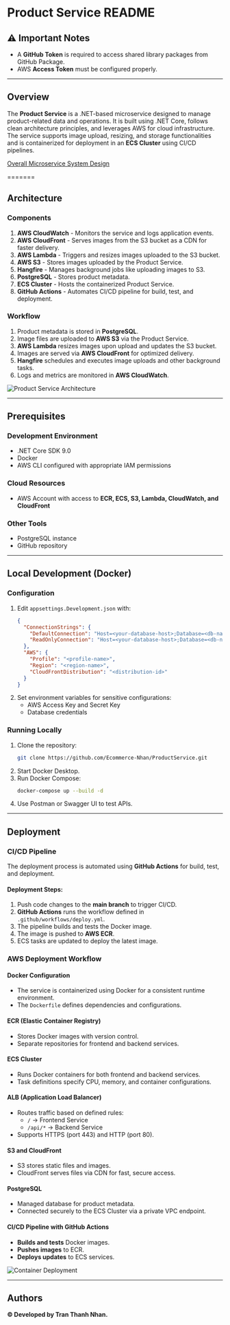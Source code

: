 # Product Service README

## ⚠️ Important Notes
- A **GitHub Token** is required to access shared library packages from GitHub Package.
- AWS **Access Token** must be configured properly.

---

## Overview

The **Product Service** is a .NET-based microservice designed to manage product-related data and operations. It is built using .NET Core, follows clean architecture principles, and leverages AWS for cloud infrastructure. The service supports image upload, resizing, and storage functionalities and is containerized for deployment in an **ECS Cluster** using CI/CD pipelines.

[Overall Microservice System Design](https://app.eraser.io/workspace/ZuxJp0sPbJ4zaCz4Pmvn?origin=share)

=======

## Architecture

### Components
1. **AWS CloudWatch** - Monitors the service and logs application events.
2. **AWS CloudFront** - Serves images from the S3 bucket as a CDN for faster delivery.
3. **AWS Lambda** - Triggers and resizes images uploaded to the S3 bucket.
4. **AWS S3** - Stores images uploaded by the Product Service.
5. **Hangfire** - Manages background jobs like uploading images to S3.
6. **PostgreSQL** - Stores product metadata.
7. **ECS Cluster** - Hosts the containerized Product Service.
8. **GitHub Actions** - Automates CI/CD pipeline for build, test, and deployment.

### Workflow
1. Product metadata is stored in **PostgreSQL**.
2. Image files are uploaded to **AWS S3** via the Product Service.
3. **AWS Lambda** resizes images upon upload and updates the S3 bucket.
4. Images are served via **AWS CloudFront** for optimized delivery.
5. **Hangfire** schedules and executes image uploads and other background tasks.
6. Logs and metrics are monitored in **AWS CloudWatch**.

![Product Service Architecture](https://github.com/user-attachments/assets/00e3ed2b-5af8-4ae5-bb50-225bbf896bb6)

---

## Prerequisites

### Development Environment
- .NET Core SDK 9.0
- Docker
- AWS CLI configured with appropriate IAM permissions

### Cloud Resources
- AWS Account with access to **ECR, ECS, S3, Lambda, CloudWatch, and CloudFront**

### Other Tools
- PostgreSQL instance
- GitHub repository

---

## Local Development (Docker)

### Configuration
1. Edit `appsettings.Development.json` with:
   ```json
   {
     "ConnectionStrings": {
       "DefaultConnection": "Host=<your-database-host>;Database=<db-name>;User Id=<username>;Password=<password>",
       "ReadOnlyConnection": "Host=<your-database-host>;Database=<db-name>;User Id=<username>;Password=<password>"
     },
     "AWS": {
       "Profile": "<profile-name>",
       "Region": "<region-name>",
       "CloudFrontDistribution": "<distribution-id>"
     }
   }
   ```
2. Set environment variables for sensitive configurations:
   - AWS Access Key and Secret Key
   - Database credentials

### Running Locally
1. Clone the repository:
   ```bash
   git clone https://github.com/Ecommerce-Nhan/ProductService.git
   ```
2. Start Docker Desktop.
3. Run Docker Compose:
   ```bash
   docker-compose up --build -d
   ```
4. Use Postman or Swagger UI to test APIs.

---

## Deployment

### CI/CD Pipeline
The deployment process is automated using **GitHub Actions** for build, test, and deployment.

#### Deployment Steps:
1. Push code changes to the **main branch** to trigger CI/CD.
2. **GitHub Actions** runs the workflow defined in `.github/workflows/deploy.yml`.
3. The pipeline builds and tests the Docker image.
4. The image is pushed to **AWS ECR**.
5. ECS tasks are updated to deploy the latest image.

### AWS Deployment Workflow
#### **Docker Configuration**
- The service is containerized using Docker for a consistent runtime environment.
- The `Dockerfile` defines dependencies and configurations.

#### **ECR (Elastic Container Registry)**
- Stores Docker images with version control.
- Separate repositories for frontend and backend services.

#### **ECS Cluster**
- Runs Docker containers for both frontend and backend services.
- Task definitions specify CPU, memory, and container configurations.

#### **ALB (Application Load Balancer)**
- Routes traffic based on defined rules:
  - `/` → Frontend Service
  - `/api/*` → Backend Service
- Supports HTTPS (port 443) and HTTP (port 80).

#### **S3 and CloudFront**
- S3 stores static files and images.
- CloudFront serves files via CDN for fast, secure access.

#### **PostgreSQL**
- Managed database for product metadata.
- Connected securely to the ECS Cluster via a private VPC endpoint.

#### **CI/CD Pipeline with GitHub Actions**
- **Builds and tests** Docker images.
- **Pushes images** to ECR.
- **Deploys updates** to ECS services.

![Container Deployment](https://github.com/user-attachments/assets/92096c9e-acfc-4124-ae5c-9376092bf2c7)

---

## Authors
**© Developed by Tran Thanh Nhan.**
